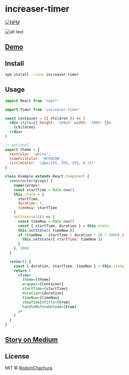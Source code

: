 # increaser-timer

> 

[![NPM](https://img.shields.io/npm/v/increaser-timer.svg)](https://www.npmjs.com/package/increaser-timer)

![alt text](https://cdn-images-1.medium.com/max/2000/1*FSPccrD-tfhlbniF8sJluQ.gif)

## [Demo](https://rodionchachura.github.io/increaser-timer/)

## Install

```bash
npm install --save increaser-timer
```

## Usage

```jsx
import React from 'react'

import Timer from 'increaser-timer'

const Container = ({ children }) => (
  <div style={{ height: '100vh' width: '100%' }}>
    {children}
  </div>
)

// optional
export theme = {
  textColor: 'white',
  timeFillColor: '#FFDC00',
  circleColor: 'rgba(255, 255, 255, 0.15)'
}

class Example extends React.Component {
  constructor(props) {
    super(props)
    const startTime = Date.now()
    this.state = {
      startTime,
      duration: 1,
      timeNow: startTime
    }
    setInterval(() => {
      const timeNow = Date.now()
      const { startTime, duration } = this.state
      this.setState({ timeNow })
      if (timeNow - startTime > duration * 60 * 1000) {
        this.setState({ startTime: timeNow })
      }
    }, 500)
  }

  render() {
    const { duration, startTime, timeNow } = this.state
    return (
      <Timer
        theme={theme}
        wrapper={Container}
        startTime={startTime}
        duration={duration}
        timeNow={timeNow}
        showTimeInTitle={true}
        handleBeforeUnload={true}
      />
    )
  }
}
```
## [Story on Medium](https://medium.com/p/cb76422f84bb)

## License

MIT © [RodionChachura](https://geekrodion.com)
